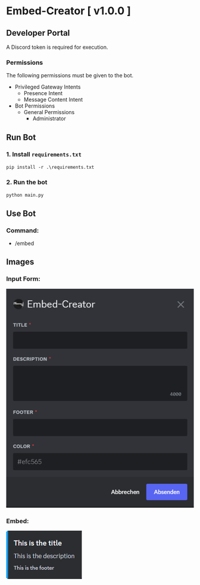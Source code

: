 # Embed-Creator [ v1.0.0 ]

## Developer Portal
A Discord token is required for execution.

### Permissions
The following permissions must be given to the bot.
* Privileged Gateway Intents
  * Presence Intent
  * Message Content Intent
* Bot Permissions
  * General Permissions
    * Administrator

## Run Bot
### 1. Install `requirements.txt`
```
pip install -r .\requirements.txt
```

### 2. Run the bot
```
python main.py
```

## Use Bot
### Command:
* /embed

## Images
### Input Form:
![](assets/input_form.png)

### Embed:
![](assets/embed.png)